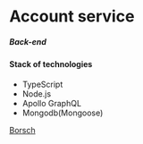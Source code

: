 # Account service

##### Back-end

#### Stack of technologies

- TypeScript
- Node.js
- Apollo GraphQL
- Mongodb(Mongoose)

[Borsch](https://github.com/penhersky/shani-borsch)
